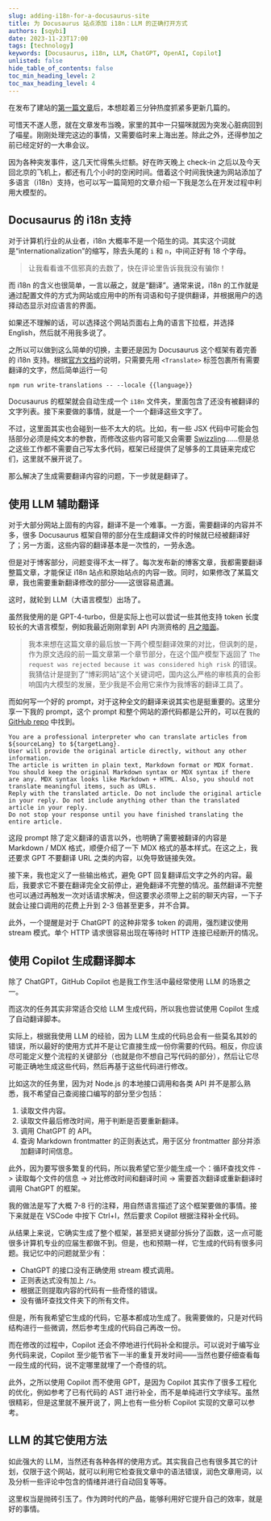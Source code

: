 ```yaml
---
slug: adding-i18n-for-a-docusaurus-site
title: 为 Docusaurus 站点添加 i18n：LLM 的正确打开方式
authors: [sqybi]
date: 2023-11-23T17:00
tags: [technology]
keywords: [Docusaurus, i18n, LLM, ChatGPT, OpenAI, Copilot]
unlisted: false
hide_table_of_contents: false
toc_min_heading_level: 2
toc_max_heading_level: 4
---
```


在发布了建站的[第一篇文章](/blog/sqybi-com-relaunching-after-a-decade/)后，本想趁着三分钟热度抓紧多更新几篇的。

可惜天不遂人愿，就在文章发布当晚，家里的其中一只猫咪就因为突发心脏病回到了喵星。刚刚处理完这边的事情，又需要临时来上海出差。除此之外，还得参加之前已经定好的一大串会议。

因为各种突发事件，这几天忙得焦头烂额。好在昨天晚上 check-in 之后以及今天回北京的飞机上，都还有几个小时的空闲时间。借着这个时间我快速为网站添加了多语言（i18n）支持，也可以写一篇简短的文章介绍一下我是怎么在开发过程中利用大模型的。

<!-- truncate -->

## Docusaurus 的 i18n 支持

对于计算机行业的从业者，i18n 大概率不是一个陌生的词。其实这个词就是“internationalization”的缩写，除去头尾的 `i` 和 `n`，中间正好有 18 个字母。

> 让我看看谁不信邪真的去数了，快在评论里告诉我我没有骗你！

而 i18n 的含义也很简单，一言以蔽之，就是“翻译”。通常来说，i18n 的工作就是通过配置文件的方式为网站或应用中的所有词语和句子提供翻译，并根据用户的选择动态显示对应语言的界面。

如果还不理解的话，可以选择这个网站页面右上角的语言下拉框，并选择 English，然后就不用我多说了。

之所以可以做到这么简单的切换，主要还是因为 Docusaurus 这个框架有着完善的 i18n 支持。根据[官方文档](https://docusaurus.io/docs/i18n/tutorial#translate-your-site)的说明，只需要先用 `<Translate>` 标签包裹所有需要翻译的文字，然后简单运行一句

```shell
npm run write-translations -- --locale {{language}}
```

Docusaurus 的框架就会自动生成一个 `i18n` 文件夹，里面包含了还没有被翻译的文字列表。接下来要做的事情，就是一个一个翻译这些文字了。

不过，这里面其实也会碰到一些不太大的坑。比如，有一些 JSX 代码中可能会包括部分必须是纯文本的参数，而修改这些内容可能又会需要 [Swizzling](https://docusaurus.io/docs/swizzling)……但是总之这些工作都不需要自己写太多代码，框架已经提供了足够多的工具链来完成它们，这里就不展开说了。

那么解决了生成需要翻译内容的问题，下一步就是翻译了。

## 使用 LLM 辅助翻译

对于大部分网站上固有的内容，翻译不是一个难事。一方面，需要翻译的内容并不多，很多 Docusaurus 框架自带的部分在生成翻译文件的时候就已经被翻译好了；另一方面，这些内容的翻译基本是一次性的，一劳永逸。

但是对于博客部分，问题变得不太一样了。每次发布新的博客文章，我都需要翻译整篇文章，才能保证 i18n 站点和原始站点的内容一致。同时，如果修改了某篇文章，我也需要重新翻译修改的部分——这很容易遗漏。

这时，就轮到 LLM（大语言模型）出场了。

虽然我使用的是 GPT-4-turbo，但是实际上也可以尝试一些其他支持 token 长度较长的大语言模型，例如我最近刚刚拿到 API 内测资格的 [月之暗面](https://www.moonshot.cn/)。

> 我本来想在这篇文章的最后放一下两个模型翻译效果的对比，但讽刺的是，作为原文选段的前一篇文章第一个章节部分，在这个国产模型下返回了 `The request was rejected because it was considered high risk` 的错误。我猜估计是提到了“博彩网站”这个关键词吧，国内这么严格的审核真的会影响国内大模型的发展，至少我是不会用它来作为我博客的翻译工具了。

而如何写一个好的 prompt，对于这种全文的翻译来说其实也是挺重要的。这里分享一下我的 prompt，这个 prompt 和整个网站的源代码都是公开的，可以在我的 [GitHub repo](https://github.com/sqybi/SQYBI.com) 中找到。

```text
You are a professional interpreter who can translate articles from ${sourceLang} to ${targetLang}.
User will provide the original article directly, without any other information.
The article is written in plain text, Markdown format or MDX format. You should keep the original Markdown syntax or MDX syntax if there are any. MDX syntax looks like Markdown + HTML. Also, you should not translate meaningful items, such as URLs.
Reply with the translated article. Do not include the original article in your reply. Do not include anything other than the translated article in your reply.
Do not stop your response until you have finished translating the entire article.
```

这段 prompt 除了定义翻译的语言以外，也明确了需要被翻译的内容是 Markdown / MDX 格式，顺便介绍了一下 MDX 格式的基本样式。在这之上，我还要求 GPT 不要翻译 URL 之类的内容，以免导致链接失效。

接下来，我也定义了一些输出格式，避免 GPT 回复翻译后文字之外的内容。最后，我要求它不要在翻译完全文前停止，避免翻译不完整的情况。虽然翻译不完整也可以通过再触发一次对话请求解决，但这要求必须带上之前的聊天内容，一下子就会让接口调用的花费上升到 2-3 倍甚至更多，并不合算。

此外，一个提醒是对于 ChatGPT 的这种非常多 token 的调用，强烈建议使用 stream 模式。单个 HTTP 请求很容易出现在等待时 HTTP 连接已经断开的情况。

## 使用 Copilot 生成翻译脚本

除了 ChatGPT，GitHub Copilot 也是我工作生活中最经常使用 LLM 的场景之一。

而这次的任务其实非常适合交给 LLM 生成代码，所以我也尝试使用 Copilot 生成了自动翻译脚本。

实际上，根据我使用 LLM 的经验，因为 LLM 生成的代码总会有一些莫名其妙的错误，所以最好的使用方式并不是让它直接生成一份你需要的代码。相反，你应该尽可能定义整个流程的关键部分（也就是你不想自己写代码的部分），然后让它尽可能正确地生成这些代码，然后再基于这些代码进行修改。

比如这次的任务里，因为对 Node.js 的本地接口调用和各类 API 并不是那么熟悉，我不希望自己查阅接口编写的部分至少包括：

1. 读取文件内容。
2. 读取文件最后修改时间，用于判断是否要重新翻译。
3. 调用 ChatGPT 的 API。
4. 查询 Markdown frontmatter 的正则表达式，用于区分 frontmatter 部分并添加翻译时间信息。

此外，因为要写很多繁复的代码，所以我希望它至少能生成一个：循环查找文件 -> 读取每个文件的信息 -> 对比修改时间和翻译时间 -> 需要首次翻译或重新翻译时调用 ChatGPT 的框架。

我的做法是写了大概 7-8 行的注释，用自然语言描述了这个框架要做的事情。接下来就是在 VSCode 中按下 Ctrl+I，然后要求 Copilot 根据注释补全代码。

从结果上来说，它确实生成了整个框架，甚至把关键部分拆分了函数，这一点可能很多计算机专业的应届生都做不到。但是，也和预期一样，它生成的代码有很多问题。我记忆中的问题就至少有：

- ChatGPT 的接口没有正确使用 stream 模式调用。
- 正则表达式没有加上 `/s`。
- 根据正则提取内容的代码有一些奇怪的错误。
- 没有循环查找文件夹下的所有文件。

但是，所有我希望它生成的代码，它基本都成功生成了。我需要做的，只是对代码结构进行一些微调，然后参考生成的代码自己再改一份。

而在修改的过程中，Copilot 还会不停地进行代码补全和提示。可以说对于编写业务代码来说，Copilot 至少能节省下一半的重复开发时间——当然也要仔细查看每一段生成的代码，说不定哪里就埋了一个奇怪的坑。

此外，之所以使用 Copilot 而不使用 GPT，是因为 Copilot 其实作了很多工程化的优化，例如参考了已有代码的 AST 进行补全，而不是单纯进行文字续写。虽然很精彩，但是这里就不展开说了，网上也有一些分析 Copilot 实现的文章可以参考。

## LLM 的其它使用方法

如此强大的 LLM，当然还有各种各样的使用方式。其实我自己也有很多其它的计划，仅限于这个网站，就可以利用它检查我文章中的语法错误，润色文章用词，以及分析一些评论中包含的情绪并进行自动回复等等。

这里权当是抛砖引玉了。作为跨时代的产品，能够利用好它提升自己的效率，就是好的事情。
